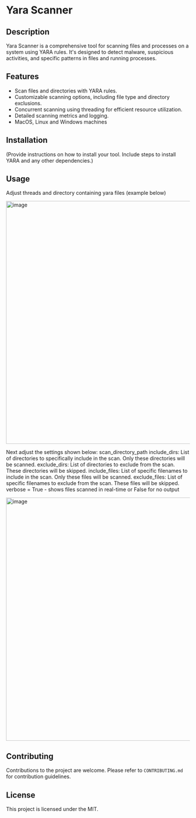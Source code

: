 # Yara Scanner

## Description
Yara Scanner is a comprehensive tool for scanning files and processes on a system using YARA rules. It's designed to detect malware, suspicious activities, and specific patterns in files and running processes.

## Features
- Scan files and directories with YARA rules.
- Customizable scanning options, including file type and directory exclusions.
- Concurrent scanning using threading for efficient resource utilization.
- Detailed scanning metrics and logging.
- MacOS, Linux and Windows machines

## Installation
(Provide instructions on how to install your tool. Include steps to install YARA and any other dependencies.)

## Usage
Adjust threads and directory containing yara files (example below)

<img width="664" alt="image" src="https://github.com/justjohn1/yara_scanner/assets/17276975/00ded30b-86af-4e76-8c7a-a79c095f95f0">

Next adjust the settings shown below:
scan_directory_path
include_dirs: List of directories to specifically include in the scan. Only these directories will be scanned.
exclude_dirs: List of directories to exclude from the scan. These directories will be skipped.
include_files: List of specific filenames to include in the scan. Only these files will be scanned.
exclude_files: List of specific filenames to exclude from the scan. These files will be skipped.
verbose = True - shows files scanned in real-time or False for no output

<img width="665" alt="image" src="https://github.com/justjohn1/yara_scanner/assets/17276975/805532c4-95f9-496f-9e16-93d3435803c9">


## Contributing
Contributions to the project are welcome. Please refer to `CONTRIBUTING.md` for contribution guidelines.

## License
This project is licensed under the MIT.
